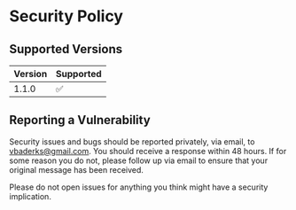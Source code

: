 # Security Policy

## Supported Versions

| Version | Supported          |
| ------- | ------------------ |
| 1.1.0   | :white_check_mark: |

## Reporting a Vulnerability

Security issues and bugs should be reported privately, via email, to vbaderks@gmail.com. You should receive a response within 48 hours.
If for some reason you do not, please follow up via email to ensure that your original message has been received.

Please do not open issues for anything you think might have a security implication.
